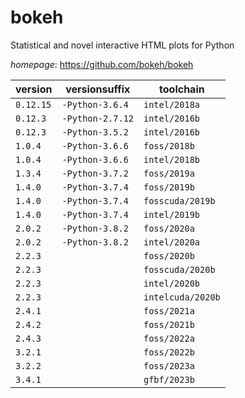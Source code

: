 # bokeh

Statistical and novel interactive HTML plots for Python

*homepage*: <https://github.com/bokeh/bokeh>

version | versionsuffix | toolchain
--------|---------------|----------
``0.12.15`` | ``-Python-3.6.4`` | ``intel/2018a``
``0.12.3`` | ``-Python-2.7.12`` | ``intel/2016b``
``0.12.3`` | ``-Python-3.5.2`` | ``intel/2016b``
``1.0.4`` | ``-Python-3.6.6`` | ``foss/2018b``
``1.0.4`` | ``-Python-3.6.6`` | ``intel/2018b``
``1.3.4`` | ``-Python-3.7.2`` | ``foss/2019a``
``1.4.0`` | ``-Python-3.7.4`` | ``foss/2019b``
``1.4.0`` | ``-Python-3.7.4`` | ``fosscuda/2019b``
``1.4.0`` | ``-Python-3.7.4`` | ``intel/2019b``
``2.0.2`` | ``-Python-3.8.2`` | ``foss/2020a``
``2.0.2`` | ``-Python-3.8.2`` | ``intel/2020a``
``2.2.3`` |  | ``foss/2020b``
``2.2.3`` |  | ``fosscuda/2020b``
``2.2.3`` |  | ``intel/2020b``
``2.2.3`` |  | ``intelcuda/2020b``
``2.4.1`` |  | ``foss/2021a``
``2.4.2`` |  | ``foss/2021b``
``2.4.3`` |  | ``foss/2022a``
``3.2.1`` |  | ``foss/2022b``
``3.2.2`` |  | ``foss/2023a``
``3.4.1`` |  | ``gfbf/2023b``
